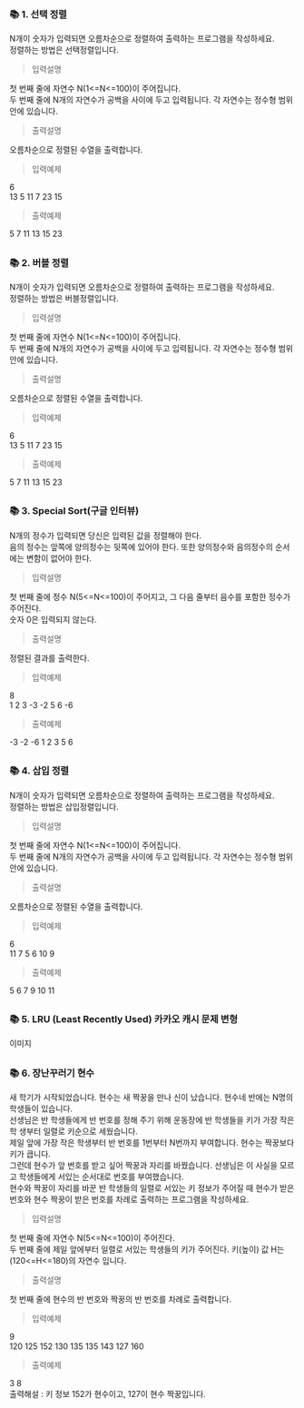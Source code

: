 ### 📚 1. 선택 정렬

N개이 숫자가 입력되면 오름차순으로 정렬하여 출력하는 프로그램을 작성하세요.  
정렬하는 방법은 선택정렬입니다.

> 입력설명

첫 번째 줄에 자연수 N(1<=N<=100)이 주어집니다.  
두 번째 줄에 N개의 자연수가 공백을 사이에 두고 입력됩니다. 각 자연수는 정수형 범위 안에 있습니다.

> 출력설명

오름차순으로 정렬된 수열을 출력합니다.

> 입력예제

6  
13 5 11 7 23 15

> 출력예제

5 7 11 13 15 23

##

### 📚 2. 버블 정렬

N개이 숫자가 입력되면 오름차순으로 정렬하여 출력하는 프로그램을 작성하세요.  
정렬하는 방법은 버블정렬입니다.

> 입력설명

첫 번째 줄에 자연수 N(1<=N<=100)이 주어집니다.  
두 번째 줄에 N개의 자연수가 공백을 사이에 두고 입력됩니다. 각 자연수는 정수형 범위 안에 있습니다.

> 출력설명

오름차순으로 정렬된 수열을 출력합니다.

> 입력예제

6  
13 5 11 7 23 15

> 출력예제

5 7 11 13 15 23

##

### 📚 3. Special Sort(구글 인터뷰)

N개의 정수가 입력되면 당신은 입력된 값을 정렬해야 한다.  
음의 정수는 앞쪽에 양의정수는 뒷쪽에 있어야 한다. 또한 양의정수와 음의정수의 순서에는 변함이 없어야 한다.

> 입력설명

첫 번째 줄에 정수 N(5<=N<=100)이 주어지고, 그 다음 줄부터 음수를 포함한 정수가 주어진다.  
숫자 0은 입력되지 않는다.

> 출력설명

정렬된 결과를 출력한다.

> 입력예제

8  
1 2 3 -3 -2 5 6 -6

> 출력예제

-3 -2 -6 1 2 3 5 6

##

### 📚 4. 삽입 정렬

N개이 숫자가 입력되면 오름차순으로 정렬하여 출력하는 프로그램을 작성하세요.  
정렬하는 방법은 삽입정렬입니다.

> 입력설명

첫 번째 줄에 자연수 N(1<=N<=100)이 주어집니다.  
두 번째 줄에 N개의 자연수가 공백을 사이에 두고 입력됩니다. 각 자연수는 정수형 범위 안에 있습니다.

> 출력설명

오름차순으로 정렬된 수열을 출력합니다.

> 입력예제

6  
11 7 5 6 10 9

> 출력예제

5 6 7 9 10 11

##

### 📚 5. LRU (Least Recently Used) 카카오 캐시 문제 변형

이미지

##

### 📚 6. 장난꾸러기 현수

새 학기가 시작되었습니다. 현수는 새 짝꿍을 만나 신이 났습니다. 현수네 반에는 N명의 학생들이 있습니다.  
선생님은 반 학생들에게 반 번호를 정해 주기 위해 운동장에 반 학생들을 키가 가장 작은 학 생부터 일렬로 키순으로 세웠습니다.  
제일 앞에 가장 작은 학생부터 반 번호를 1번부터 N번까지 부여합니다. 현수는 짝꿍보다 키가 큽니다.  
그런데 현수가 앞 번호를 받고 싶어 짝꿍과 자리를 바꿨습니다. 선생님은 이 사실을 모르고 학생들에게 서있는 순서대로 번호를 부여했습니다.  
현수와 짝꿍이 자리를 바꾼 반 학생들의 일렬로 서있는 키 정보가 주어질 때 현수가 받은 번호와 현수 짝꿍이 받은 번호를 차례로 출력하는 프로그램을 작성하세요.

> 입력설명

첫 번째 줄에 자연수 N(5<=N<=100)이 주어진다.  
두 번째 줄에 제일 앞에부터 일렬로 서있는 학생들의 키가 주어진다. 키(높이) 값 H는 (120<=H<=180)의 자연수 입니다.

> 출력설명

첫 번째 줄에 현수의 반 번호와 짝꿍의 반 번호를 차례로 출력합니다.

> 입력예제

9  
120 125 152 130 135 135 143 127 160

> 출력예제

3 8  
출력해설 : 키 정보 152가 현수이고, 127이 현수 짝꿍입니다.

##
